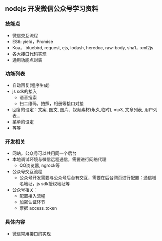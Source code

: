 nodejs 开发微信公众号学习资料
---

### 技能点

- 微信交互流程
- ES6: yield，Promise
- Koa， bluebird, request, ejs, lodash, heredoc, raw-body, sha1，xml2js
- 各大接口代码实现
- 通用功能点封装

### 功能列表

- 自动回复(程序生成)
- js sdk的接入
    * 语音搜索
    * 扫二维码，拍照，相册等接口对接
- 回复的设定：文案, 图文, 图片、视频素材(永久,临时), mp3, 文章列表, 用户列表...
- 菜单的设定
- 等等

### 开发相关

- 网站，公众号可以共用同一个后台
- 本地调试环境与微信远程通信，需要进行网络代理
    * QQ浏览器, ngrock等
- 公众号交互流程
    * 公众号开发需要与公众号后台有交互，需要在后台网页进行配置：通信域名地址，js sdk授权地址等
- 公众号相关：
    * 配置接入流程
    * 加密认证环节
    * 票据 access_token

### 具体内容

- 微信常用接口的实现